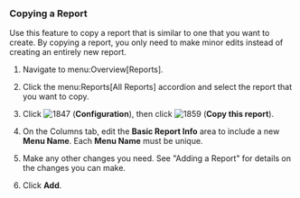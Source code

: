 ### Copying a Report

Use this feature to copy a report that is similar to one that you want
to create. By copying a report, you only need to make minor edits
instead of creating an entirely new report.

1.  Navigate to menu:Overview\[Reports\].

2.  Click the menu:Reports\[All Reports\] accordion and select the
    report that you want to copy.

3.  Click ![1847](../images/1847.png) (**Configuration**), then click
    ![1859](../images/1859.png) (**Copy this report**).

4.  On the Columns tab, edit the **Basic Report Info** area to include a
    new **Menu Name**. Each **Menu Name** must be unique.

5.  Make any other changes you need. See "Adding a Report" for details
    on the changes you can make.

6.  Click **Add**.
